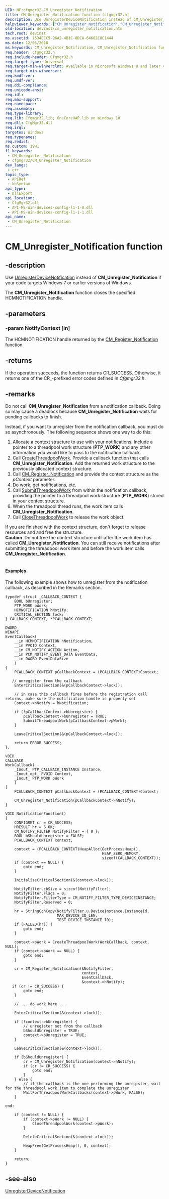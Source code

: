 ```yaml
---
UID: NF:cfgmgr32.CM_Unregister_Notification
title: CM_Unregister_Notification function (cfgmgr32.h)
description: Use UnregisterDeviceNotification instead of CM_Unregister_Notification if your code targets Windows 7 or earlier versions of Windows.
helpviewer_keywords: ["CM_Unregister_Notification","CM_Unregister_Notification function [Device and Driver Installation]","cfgmgr32/CM_Unregister_Notification","devinst.cm_unregister_notification"]
old-location: devinst\cm_unregister_notification.htm
tech.root: devinst
ms.assetid: 1634ECC5-96A2-4B1C-8DCA-64682C8C1444
ms.date: 12/05/2018
ms.keywords: CM_Unregister_Notification, CM_Unregister_Notification function [Device and Driver Installation], cfgmgr32/CM_Unregister_Notification, devinst.cm_unregister_notification
req.header: cfgmgr32.h
req.include-header: Cfgmgr32.h
req.target-type: Universal
req.target-min-winverclnt: Available in Microsoft Windows 8 and later versions of Windows.
req.target-min-winversvr: 
req.kmdf-ver: 
req.umdf-ver: 
req.ddi-compliance: 
req.unicode-ansi: 
req.idl: 
req.max-support: 
req.namespace: 
req.assembly: 
req.type-library: 
req.lib: Cfgmgr32.lib; OneCoreUAP.lib on Windows 10
req.dll: CfgMgr32.dll
req.irql: 
targetos: Windows
req.typenames: 
req.redist: 
ms.custom: 19H1
f1_keywords:
 - CM_Unregister_Notification
 - cfgmgr32/CM_Unregister_Notification
dev_langs:
 - c++
topic_type:
 - APIRef
 - kbSyntax
api_type:
 - DllExport
api_location:
 - CfgMgr32.dll
 - API-MS-Win-devices-config-l1-1-0.dll
 - API-MS-Win-devices-config-l1-1-1.dll
api_name:
 - CM_Unregister_Notification
---
```


# CM_Unregister_Notification function


## -description

Use <a href="https://docs.microsoft.com/windows/desktop/api/winuser/nf-winuser-unregisterdevicenotification">UnregisterDeviceNotification</a> instead of <b>CM_Unregister_Notification</b> if your code targets Windows 7 or earlier versions of Windows.

The <b>CM_Unregister_Notification</b> function closes the specified HCMNOTIFICATION handle.

## -parameters

### -param NotifyContext [in]

The HCMNOTIFICATION handle returned by the <a href="https://docs.microsoft.com/windows/desktop/api/cfgmgr32/nf-cfgmgr32-cm_register_notification">CM_Register_Notification</a> function.

## -returns

If the operation succeeds, the function returns CR_SUCCESS. Otherwise, it returns one of the CR_-prefixed error codes defined in <i>Cfgmgr32.h</i>.

## -remarks

Do not call <b>CM_Unregister_Notification</b> from a notification callback. Doing so may cause a deadlock because <b>CM_Unregister_Notification</b> waits for pending callbacks to finish.

Instead, if you want to unregister from the notification callback, you must do so asynchronously.       The following sequence shows one way to do this:

<ol>
<li>Allocate a context structure to use with your notifications.      Include a pointer to a threadpool work structure (<b>PTP_WORK</b>) and any other information you would like to pass to the notification callback.</li>
<li>Call <a href="https://docs.microsoft.com/windows/desktop/api/threadpoolapiset/nf-threadpoolapiset-createthreadpoolwork">CreateThreadpoolWork</a>.   Provide a callback function that calls  <b>CM_Unregister_Notification</b>.      Add the returned work structure to the previously allocated context structure.</li>
<li>Call <a href="https://docs.microsoft.com/windows/desktop/api/cfgmgr32/nf-cfgmgr32-cm_register_notification">CM_Register_Notification</a> and provide the context structure as the <i>pContext</i> parameter.</li>
<li>Do work, get notifications, etc.</li>
<li>Call <a href="https://docs.microsoft.com/windows/desktop/api/threadpoolapiset/nf-threadpoolapiset-submitthreadpoolwork">SubmitThreadpoolWork</a> from within the notification callback, providing the pointer to a threadpool work structure (<b>PTP_WORK</b>) stored in your context structure.</li>
<li>When the threadpool thread runs, the work item calls <b>CM_Unregister_Notification</b>.</li>
<li>Call <a href="https://docs.microsoft.com/windows/desktop/api/threadpoolapiset/nf-threadpoolapiset-closethreadpoolwork">CloseThreadpoolWork</a> to release the work object.</li>
</ol>
If you are finished with the context structure, don't forget to release resources and and free the structure.

<div class="alert"><b>Caution</b>  Do not free the context structure until after the work item has called <b>CM_Unregister_Notification</b>.  You can still receive notifications after submitting the threadpool work item and before the work item calls <b>CM_Unregister_Notification</b>.</div>
<div> </div>

#### Examples

The following example shows how to unregister from the notification callback, as described in the Remarks section.


```
typedef struct _CALLBACK_CONTEXT {
    BOOL bUnregister;
    PTP_WORK pWork;
    HCMNOTIFICATION hNotify;
    CRITICAL_SECTION lock;
} CALLBACK_CONTEXT, *PCALLBACK_CONTEXT;

DWORD
WINAPI
EventCallback(
    __in HCMNOTIFICATION hNotification,
    __in PVOID Context,
    __in CM_NOTIFY_ACTION Action,
    __in PCM_NOTIFY_EVENT_DATA EventData,
    __in DWORD EventDataSize
    )
{
    PCALLBACK_CONTEXT pCallbackContext = (PCALLBACK_CONTEXT)Context;

   // unregister from the callback
    EnterCriticalSection(&(pCallbackContext->lock));

    // in case this callback fires before the registration call returns, make sure the notification handle is properly set
    Context->hNotify = hNotification;

    if (!pCallbackContext->bUnregister) {
        pCallbackContext->bUnregister = TRUE;
        SubmitThreadpoolWork(pCallbackContext->pWork);
    }

    LeaveCriticalSection(&(pCallbackContext->lock));

    return ERROR_SUCCESS;
};

VOID
CALLBACK
WorkCallback(
    _Inout_ PTP_CALLBACK_INSTANCE Instance,
    _Inout_opt_ PVOID Context,
    _Inout_ PTP_WORK pWork
    )
{
    PCALLBACK_CONTEXT pCallbackContext = (PCALLBACK_CONTEXT)Context;

    CM_Unregister_Notification(pCallbackContext->hNotify);
}

VOID NotificationFunction()
{
    CONFIGRET cr = CR_SUCCESS;
    HRESULT hr = S_OK;
    CM_NOTIFY_FILTER NotifyFilter = { 0 };
    BOOL bShouldUnregister = FALSE;
    PCALLBACK_CONTEXT context;

    context = (PCALLBACK_CONTEXT)HeapAlloc(GetProcessHeap(),
                                           HEAP_ZERO_MEMORY,
                                           sizeof(CALLBACK_CONTEXT));
    if (context == NULL) {
        goto end;
    }

    InitializeCriticalSection(&(context->lock));

    NotifyFilter.cbSize = sizeof(NotifyFilter);
    NotifyFilter.Flags = 0;
    NotifyFilter.FilterType = CM_NOTIFY_FILTER_TYPE_DEVICEINSTANCE;
    NotifyFilter.Reserved = 0;

    hr = StringCchCopy(NotifyFilter.u.DeviceInstance.InstanceId,
                       MAX_DEVICE_ID_LEN,
                       TEST_DEVICE_INSTANCE_ID);
    if (FAILED(hr)) {
        goto end;
    }

    context->pWork = CreateThreadpoolWork(WorkCallback, context, NULL);
    if (context->pWork == NULL) {
        goto end;
    }

    cr = CM_Register_Notification(&NotifyFilter,
                                  context,
                                  EventCallback,
                                  &context->hNotify);
   if (cr != CR_SUCCESS) {
        goto end;
    }

    // ... do work here ...

    EnterCriticalSection(&(context->lock));

    if (!context->bUnregister) {
        // unregister not from the callback
        bShouldUnregister = TRUE;
        context->bUnregister = TRUE;
    }

    LeaveCriticalSection(&(context->lock));

    if (bShouldUnregister) {
        cr = CM_Unregister_Notification(context->hNotify);
        if (cr != CR_SUCCESS) {
            goto end;
        }
    } else {
        // if the callback is the one performing the unregister, wait for the threadpool work item to complete the unregister
        WaitForThreadpoolWorkCallbacks(context->pWork, FALSE);
    }

end:

    if (context != NULL) {
        if (context->pWork != NULL) {
            CloseThreadpoolWork(context->pWork);
        }

        DeleteCriticalSection(&(context->lock));

        HeapFree(GetProcessHeap(), 0, context);
    }

    return;
}

```

## -see-also

<a href="https://docs.microsoft.com/windows/desktop/api/winuser/nf-winuser-unregisterdevicenotification">UnregisterDeviceNotification</a>

